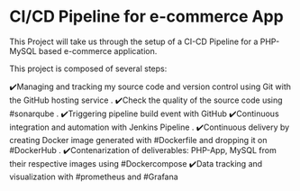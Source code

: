 # CI/CD Pipeline for e-commerce App
This Project will take us through the setup of a CI-CD Pipeline for a PHP-MySQL based e-commerce application.  

This project is composed of several steps: 
  
:heavy_check_mark:Managing and tracking my source code and version control using Git with the GitHub hosting service .
:heavy_check_mark:Check the quality of the source code using #sonarqube .
:heavy_check_mark:Triggering pipeline build event with GitHub
:heavy_check_mark:Continuous integration and automation with Jenkins Pipeline .
:heavy_check_mark:Continuous delivery by creating Docker image generated with #Dockerfile and dropping it on #DockerHub .
:heavy_check_mark:Contenarization of deliverables: PHP-App, MySQL from their respective images using #Dockercompose
:heavy_check_mark:Data tracking and visualization with #prometheus and #Grafana

